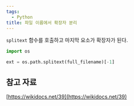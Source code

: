```yaml
---
tags:
  - Python
title: 파일 이름에서 확장자 분리
---
```


`splitext` 함수를 호출하고 마지막 요소가 확장자가 된다.

```python
import os

ext = os.path.splitext(full_filename)[-1]
```

## 참고 자료

[https://wikidocs.net/39](https://wikidocs.net/39)
